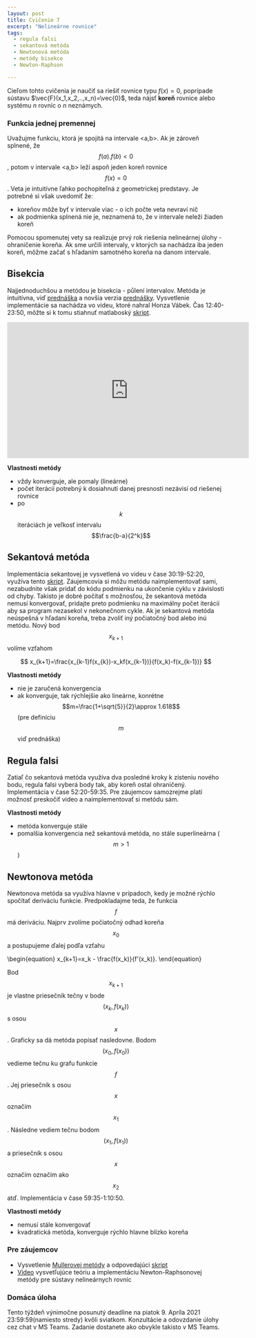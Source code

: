 ```yaml
---
layout: post
title: Cvičenie 7
excerpt: "Nelineárne rovnice"
tags:
  - regula falsi
  - sekantová metóda 
  - Newtonová metóda
  - metódy bisekce
  - Newton-Raphson

---
```


Cieľom tohto cvičenia je naučiť sa riešiť rovnice typu $f(x)=0$, poprípade sústavu $\vec{F}(x_1,x_2,..,x_n)=\vec{0}$, teda nájsť <strong>koreň</strong> 
rovnice alebo systému <em>n </em>rovníc o <em>n</em> neznámych. 

### Funkcia jednej premennej

Uvažujme funkciu, ktorá je spojitá na intervale <a,b>. Ak je zároveň splnené, že $$ f(a).f(b)<0 $$, potom v intervale <a,b> leží aspoň jeden koreň rovnice $$ f(x)=0 $$. Veta je intuitívne ľahko pochopiteľná z geometrickej predstavy. Je potrebné si však uvedomiť že:
  * koreňov môže byť v intervale viac - o ich počte veta nevraví nič
  * ak podmienka splnená nie je, neznamená to, že v intervale neleží žiaden koreň

Pomocou spomenutej vety sa realizuje prvý rok riešenia nelineárnej úlohy - ohraničenie koreňa. Ak sme určili intervaly, v ktorých sa nachádza iba jeden koreň, môžme začať s hľadaním samotného koreňa na danom intervale.


## Bisekcia

Najjednoduchšou a metódou je bisekcia - půlení intervalov. Metóda je intuitívna, viď [prednáška](http://kfe.fjfi.cvut.cz/~limpouch/numet/nr.pdf "Nelineárne rovnice") a novšia verzia [prednášky](http://kfe.fjfi.cvut.cz/~nme/nelinr_priklady.pdf). Vysvetlenie implementácie sa nachádza vo videu, ktoré nahral Honza Vábek. Čas 12:40-23:50, môžte si k tomu stiahnuť matlaboský [skript](http://babjarob.github.io/cv7/nonlin1.m).

<div class="embed-responsive embed-responsive-16by9">
  <iframe width="560" height="315" src="https://www.youtube.com/embed/4qDL4UGISC8?start=760" title="YouTube video player" frameborder="0" allow="accelerometer; autoplay; clipboard-write; encrypted-media; gyroscope; picture-in-picture" allowfullscreen></iframe>
</div>

<strong>Vlastnosti metódy</strong>
  * vždy konverguje, ale pomaly (lineárne)
  * počet iterácií potrebný k dosiahnutí danej presnosti nezávisí od riešenej rovnice
  * po $$k$$ iteráciách je veľkosť intervalu $$\frac{b-a}{2^k}$$ 

## Sekantová metóda

Implementácia sekantovej je vysvetlená vo videu v čase 30:19-52:20, využíva tento [skript](http://babjarob.github.io/cv7/nonlin1_author.m). Záujemcovia si môžu metódu naimplementovať sami, nezabudnite však pridať do kódu podmienku na ukončenie cyklu v závislosti od chyby. Takisto je dobré počítať s možnosťou, že sekantová metóda nemusí konvergovať, pridajte preto podmienku na maximálny počet iterácií aby sa program nezasekol v nekonečnom cykle. Ak je sekantová metóda neúspešná v hľadaní koreňa, treba zvoliť iný počiatočný bod alebo inú metódu. Nový bod $$x_{k+1}$$ volíme vzťahom

$$
x_{k+1}=\frac{x_{k-1}f(x_{k})-x_kf(x_{k-1})}{f(x_k)-f(x_{k-1})}
$$

<strong>Vlastnosti metódy</strong>
  * nie je zaručená konvergencia
  * ak konverguje, tak rýchlejšie ako lineárne, konrétne  $$m=\frac{1+\sqrt{5}}{2}\approx 1.618$$ (pre definíciu $$m$$ viď prednáška)

## Regula falsi

Zatiaľ čo sekantová metóda využíva dva posledné kroky k zisteniu nového bodu, regula falsi vyberá body tak, aby koreň ostal ohraničený. Implementácia v čase 52:20-59:35. Pre záujemcov samozrejme platí možnosť preskočiť video a naimplementovať si metódu sám. 

<strong>Vlastnosti metódy</strong>
  * metóda konverguje stále
  * pomalšia konvergencia než sekantová metóda, no stále superlineárna ($$m>1$$)

## Newtonova metóda

Newtonova metóda sa využíva hlavne v prípadoch, kedy je možné rýchlo spočítať deriváciu funkcie. Predpokladajme teda, že funkcia $$f$$ má deriváciu. Najprv zvolíme počiatočný odhad koreňa $$x_0$$ a postupujeme ďalej podľa vzťahu

\begin{equation}
x_{k+1}=x_k - \frac{f(x_k)}{f'(x_k)}.
\end{equation}

Bod $$x_{k+1}$$ je vlastne priesečník tečny v bode $$(x_k,f(x_k))$$ s osou $$x$$. Graficky sa dá metóda popísať nasledovne. Bodom $$(x_0,f(x_0))$$ vedieme tečnu ku grafu funkcie $$f$$. Jej priesečník s osou $$x$$ označím $$x_1$$. Následne vediem tečnu bodom $$(x_1,f(x_1))$$ a priesečník s osou $$x$$ označím označím ako $$x_2$$ atď. Implementácia v čase 59:35-1:10:50.

<strong>Vlastnosti metódy</strong>
  * nemusí stále konvergovať
  * kvadratická metóda, konverguje rýchlo hlavne blízko koreňa

### Pre záujemcov

  * Vysvetlenie [Mullerovej metódy](http://http://kfe.fjfi.cvut.cz/~vachal/edu/nme/cviceni/05_nelin/DOCS/teorie_Mullerova_metoda.pdf "Mullerova metóda") a odpovedajúci [skript](http://babjarob.github.io/cv7/muller.m) 
  * [Video](https://www.youtube.com/watch?v=70nQXgT-Zz8&list=PLhgkvMYpHD8iAdlGCj8_iSngCAdZ77xyg&index=2&ab_channel=janvabek "Newton-Rhapson") vysvetľujúce teóriu a implementáciu Newton-Raphsonovej metódy pre sústavy nelineárnych rovníc


### Domáca úloha

Tento týždeň výnimočne posunutý deadline na piatok 9. Apríla 2021 23:59:59(namiesto stredy) kvôli sviatkom. Konzultácie a odovzdanie úlohy cez chat v MS Teams. Zadanie dostanete ako obvykle takisto v MS Teams. 
